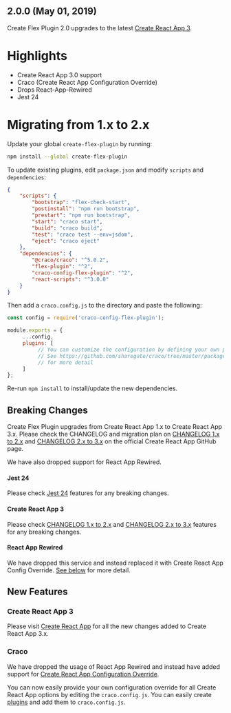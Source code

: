 ## 2.0.0 (May 01, 2019)

Create Flex Plugin 2.0 upgrades to the latest [Create React App 3](https://github.com/facebook/create-react-app/blob/master/CHANGELOG.md).


# Highlights

* Create React App 3.0 support
* Craco (Create React App Configuration Override)
* Drops React-App-Rewired
* Jest 24

# Migrating from 1.x to 2.x

Update your global `create-flex-plugin` by running:

```bash
npm install --global create-flex-plugin
```

To update existing plugins, edit `package.json` and modify `scripts` and `dependencies`:

```json
{
    "scripts": {
        "bootstrap": "flex-check-start",
        "postinstall": "npm run bootstrap",
        "prestart": "npm run bootstrap",
        "start": "craco start",
        "build": "craco build",
        "test": "craco test --env=jsdom",
        "eject": "craco eject"
    },
    "dependencies": {
        "@craco/craco": "^5.0.2",
        "flex-plugin": "^2",
        "craco-config-flex-plugin": "^2",
        "react-scripts": "^3.0.0"
    }
}
```

Then add a `craco.config.js` to the directory and paste the following:

```js
const config = require('craco-config-flex-plugin');

module.exports = {
     ...config,
     plugins: [
          // You can customize the configuration by defining your own plugins.
          // See https://github.com/sharegate/craco/tree/master/packages/craco#develop-a-plugin
          // for more detail
     ]
};
```

Re-run `npm install` to install/update the new dependencies.

## Breaking Changes

Create Flex Plugin upgrades from Create React App 1.x to Create React App 3.x. Please check the CHANGELOG and migration plan on [CHANGELOG 1.x to 2.x](https://github.com/facebook/create-react-app/blob/master/CHANGELOG-2.x.md) and [CHANGELOG 2.x to 3.x](https://github.com/facebook/create-react-app/blob/master/CHANGELOG.md) on the official Create React App GitHub page.

We have also dropped support for React App Rewired.

#### Jest 24

Please check [Jest 24](https://github.com/facebook/jest/blob/master/CHANGELOG.md#2400) features for any breaking changes.

#### Create React App 3

Please check [CHANGELOG 1.x to 2.x](https://github.com/facebook/create-react-app/blob/master/CHANGELOG-2.x.md) and [CHANGELOG 2.x to 3.x](https://github.com/facebook/create-react-app/blob/master/CHANGELOG.md) features for any breaking changes.

#### React App Rewired

We have dropped this service and instead replaced it with Create React App Config Override. [See below](#craco) for more detail.

## New Features

### Create React App 3

Please visit [Create React App](https://github.com/facebook/create-react-app/blob/master/CHANGELOG.md) for all the new changes added to Create React App 3.x.

### Craco

We have dropped the usage of React App Rewired and instead have added support for [Create React App Configuration Override](https://github.com/sharegate/craco). 

You can now easily provide your own configuration override for all Create React App options by editing the `craco.config.js`. You can easily create [plugins](https://github.com/sharegate/craco/blob/master/packages/craco/README.md#develop-a-plugin) and add them to `craco.config.js`.
